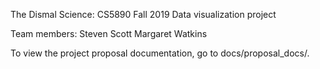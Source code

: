 The Dismal Science:
CS5890 Fall 2019
Data visualization project

Team members: 
Steven Scott
Margaret Watkins

To view the project proposal documentation, go to docs/proposal_docs/. 

